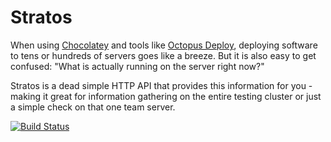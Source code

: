 Stratos
===
When using [Chocolatey](https://chocolatey.org/) and tools like [Octopus Deploy](https://octopus.com/), deploying software to tens or hundreds of servers goes like a breeze. But it is also easy to get confused: "What is actually running on the server right now?"

Stratos is a dead simple HTTP API that provides this information for you - making it great for information gathering on the entire testing cluster or just a simple check on that one team server.


[![Build Status](https://travis-ci.org/andmos/Stratos.svg?branch=master)](https://travis-ci.org/andmos/Stratos)

